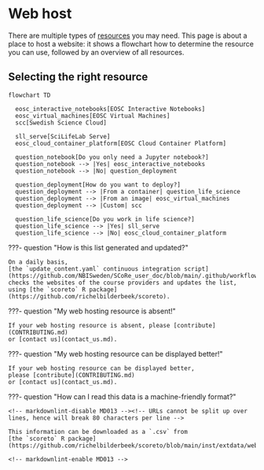 # Web host

There are multiple types of [resources](resources.md) you may need.
This page is about a place to host a website:
it shows a flowchart how to determine the resource
you can use, followed by an overview of all resources.

## Selecting the right resource

```mermaid
flowchart TD

  eosc_interactive_notebooks[EOSC Interactive Notebooks]
  eosc_virtual_machines[EOSC Virtual Machines]
  scc[Swedish Science Cloud]

  sll_serve[SciLifeLab Serve]
  eosc_cloud_container_platform[EOSC Cloud Container Platform]

  question_notebook[Do you only need a Jupyter notebook?]
  question_notebook --> |Yes| eosc_interactive_notebooks
  question_notebook --> |No| question_deployment

  question_deployment[How do you want to deploy?]
  question_deployment --> |From a container| question_life_science
  question_deployment --> |From an image| eosc_virtual_machines
  question_deployment --> |Custom| scc

  question_life_science[Do you work in life science?]
  question_life_science --> |Yes| sll_serve
  question_life_science --> |No| eosc_cloud_container_platform 
```

???- question "How is this list generated and updated?"

    On a daily basis,
    [the `update_content.yaml` continuous integration script](https://github.com/NBISweden/SCoRe_user_doc/blob/main/.github/workflows/update_content.yaml)
    checks the websites of the course providers and updates the list,
    using [the `scoreto` R package](https://github.com/richelbilderbeek/scoreto).

???- question "My web hosting resource is absent!"

    If your web hosting resource is absent, please [contribute](CONTRIBUTING.md)
    or [contact us](contact_us.md).

???- question "My web hosting resource can be displayed better!"

    If your web hosting resource can be displayed better,
    please [contribute](CONTRIBUTING.md)
    or [contact us](contact_us.md).

???- question "How can I read this data is a machine-friendly format?"

    <!-- markdownlint-disable MD013 --><!-- URLs cannot be split up over lines, hence will break 80 characters per line -->

    This information can be downloaded as a `.csv` from
    [the `scoreto` R package](https://github.com/richelbilderbeek/scoreto/blob/main/inst/extdata/web_host.csv).

    <!-- markdownlint-enable MD013 -->

<!-- web_host_2.md is machine-generated -->
<!-- and pasted below this file, web_host_1.md -->
